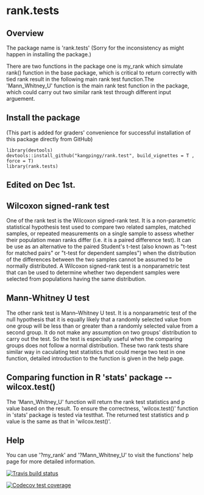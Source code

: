 # rank.tests

## Overview
  The package name is 'rank.tests' (Sorry for the inconsistency as might happen in installing the package.) 

  There are two functions in the package one is my_rank which simulate rank() function in the base package, which is critical to return correctly with tied rank result in the following main rank test function.The 'Mann_Whitney_U' function is the main rank test function in the package, which could carry out two similar rank test through different input arguement.
  
## Install the package  
(This part is added for graders' convenience for successful installation of this package directly from GitHub)
``` {R}
library(devtools)
devtools::install_github("kangpingy/rank.test", build_vignettes = T , force = T)
library(rank.tests)
```
## Edited on Dec 1st.

## Wilcoxon signed-rank test
  One of the rank test is the Wilcoxon signed-rank test. It is a non-parametric statistical hypothesis test used to compare two related samples, matched samples, or repeated measurements on a single sample to assess whether their population mean ranks differ (i.e. it is a paired difference test). It can be use as an alternative to the paired Student's t-test (also known as "t-test for matched pairs" or "t-test for dependent samples") when the distribution of the differences between the two samples cannot be assumed to be normally distributed. A Wilcoxon signed-rank test is a nonparametric test that can be used to determine whether two dependent samples were selected from populations having the same distribution.
## Mann-Whitney U test  
  The other rank test is Mann–Whitney U test. It is a nonparametric test of the null hypothesis that it is equally likely that a randomly selected value from one group will be less than or greater than a randomly selected value from a second group. It do not make any assumption on two groups' distribution to carry out the test. So the test is especially useful when the comparing groups does not follow a normal distribution. 
  These two rank tests share similar way in caculating test statistics that could merge two test in one function, detailed introduction to the function is given in the help page. 
## Comparing function in R 'stats' package -- wilcox.test()
  The 'Mann_Whitney_U' function will return the rank test statistics and p value based on the result. To ensure the correctness, 'wilcox.test()' function in 'stats' package is tested via testthat. The returned test statistics and p value is the same as that in 'wilcox.test()'. 
## Help
  You can use '?my_rank' and '?Mann_Whitney_U' to visit the functions' help page for more detailed information.
  <!-- badges: start -->
  [![Travis build status](https://travis-ci.org/kangpingy/rank.test.svg?branch=master)](https://travis-ci.org/kangpingy/rank.test)
  <!-- badges: end -->
  <!-- badges: start -->
  [![Codecov test coverage](https://codecov.io/gh/kangpingy/rank.test/branch/master/graph/badge.svg)](https://codecov.io/gh/kangpingy/rank.test?branch=master)
  <!-- badges: end -->
